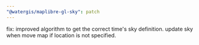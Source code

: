 ```yaml
---
"@watergis/maplibre-gl-sky": patch
---
```


fix: improved algorithm to get the correct time's sky definition. update sky when move map if location is not specified.
